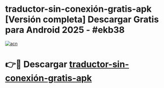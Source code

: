# traductor-sin-conexión-gratis-apk  [Versión completa] Descargar Gratis para Android 2025 - #ekb38

[![acn](https://github.com/user-attachments/assets/0f9c940e-d8b0-45ae-aac7-cd30a18b3e1c)](https://apps.freeplayer.one?title=traductor-sin-conexión-gratis-apk&ref=9F)

# 👉🔴 Descargar [traductor-sin-conexión-gratis-apk](https://apps.freeplayer.one?title=traductor-sin-conexión-gratis-apk&ref=9F)